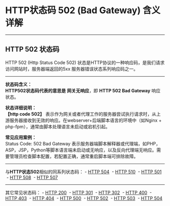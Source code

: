 # HTTP状态码 502 (Bad Gateway) 含义详解

---

## HTTP 502 状态码

HTTP 502 (Http Status Code 502) 状态是HTTP协议的一种响应码，是我们请求访问网站时，服务器端返回的5xx 服务器错误状态系列响应码之一。

---

**状态码含义：**  
**HTTP502状态码代表的意思是** **网关无响应**，即 **HTTP 502 Bad Gateway** 响应状态。

**状态详细说明：**  
**【http code 502】** 表示作为网关或者代理工作的服务器尝试执行请求时，从上游服务器接收到无效的响应。在webserver+后端脚本语言的环境中（如Nginx + php-fpm），通常由脚本处理语言未启动或宕机引起。

**常见应用案例：**  
Status Code: 502 Bad Gateway 表示服务器端脚本解释器或代理端，如PHP，ASP，JSP，Python等脚本语言端未启动或无响应，以及反向代理端无响应。需要管理员检查脚本配置，若配置正确，通常重启脚本端可排除故障。

  

---

与**HTTP状态502**相似的同系列状态码： - [HTTP 504](https://github.com/CrayonL/AllHttpStatusCodes/blob/master/HTTPStatusCode/5xx_ServerErrors/Code_504.md "HTTP 504详细说明")
 - [HTTP 510](https://github.com/CrayonL/AllHttpStatusCodes/blob/master/HTTPStatusCode/5xx_ServerErrors/Code_510.md "HTTP 510详细说明")
 - [HTTP 501](https://github.com/CrayonL/AllHttpStatusCodes/blob/master/HTTPStatusCode/5xx_ServerErrors/Code_501.md "HTTP 501详细说明")
 - [HTTP 508](https://github.com/CrayonL/AllHttpStatusCodes/blob/master/HTTPStatusCode/5xx_ServerErrors/Code_508.md "HTTP 508详细说明")
 - [HTTP 507](https://github.com/CrayonL/AllHttpStatusCodes/blob/master/HTTPStatusCode/5xx_ServerErrors/Code_507.md "HTTP 507详细说明")

---

其它常见状态码： - [HTTP 200](https://github.com/CrayonL/AllHttpStatusCodes/blob/master/HTTPStatusCode/2xx_Success/Code_200.md "HTTP 200详细说明")
 - [HTTP 301](https://github.com/CrayonL/AllHttpStatusCodes/blob/master/HTTPStatusCode/3xx_Redirection/Code_301.md "HTTP 301详细说明")
 - [HTTP 302](https://github.com/CrayonL/AllHttpStatusCodes/blob/master/HTTPStatusCode/3xx_Redirection/Code_302.md "HTTP 302详细说明")
 - [HTTP 400](https://github.com/CrayonL/AllHttpStatusCodes/blob/master/HTTPStatusCode/4xx_ClientErrors/Code_400.md "HTTP 400详细说明")
 - [HTTP 403](https://github.com/CrayonL/AllHttpStatusCodes/blob/master/HTTPStatusCode/4xx_ClientErrors/Code_403.md "HTTP 403详细说明")
 - [HTTP 404](https://github.com/CrayonL/AllHttpStatusCodes/blob/master/HTTPStatusCode/4xx_ClientErrors/Code_404.md "HTTP 404详细说明")
 - [HTTP 500](https://github.com/CrayonL/AllHttpStatusCodes/blob/master/HTTPStatusCode/5xx_ServerErrors/Code_500.md "HTTP 500详细说明")
 - [HTTP 502](https://github.com/CrayonL/AllHttpStatusCodes/blob/master/HTTPStatusCode/5xx_ServerErrors/Code_502.md "HTTP 502详细说明")
 - [HTTP 503](https://github.com/CrayonL/AllHttpStatusCodes/blob/master/HTTPStatusCode/5xx_ServerErrors/Code_503.md "HTTP 503详细说明")
 - [HTTP 504](https://github.com/CrayonL/AllHttpStatusCodes/blob/master/HTTPStatusCode/5xx_ServerErrors/Code_504.md "HTTP 504详细说明")